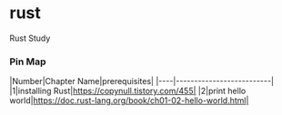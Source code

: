# rust
Rust Study


### Pin Map 
|Number|Chapter Name|prerequisites|
|----|--------------------------|
|1|installing Rust|https://copynull.tistory.com/455|
|2|print hello world|https://doc.rust-lang.org/book/ch01-02-hello-world.html|
